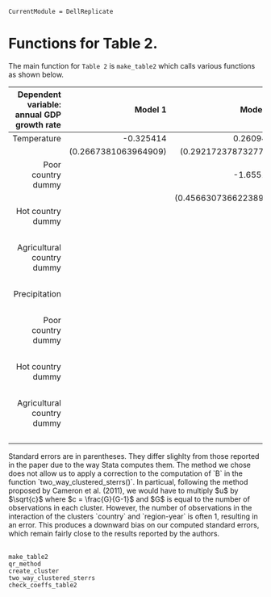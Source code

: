 ```@meta
CurrentModule = DellReplicate
```

# Functions for Table 2.

The main function for `Table 2` is `make_table2` which calls various functions as shown below. 

<table>
  <thead>
    <tr class = "header">
      <th style = "text-align: right;">Dependent variable: annual GDP growth rate</th>
      <th style = "text-align: right;">Model 1</th>
      <th style = "text-align: right;">Model 2</th>
      <th style = "text-align: right;">Model 3</th>
      <th style = "text-align: right;">Model 4</th>
      <th style = "text-align: right;">Model 5</th>
    </tr> 
  </thead>
  <tbody>
    <tr>
      <td style = "text-align: right;">Temperature</td>
      <td style = "text-align: right;">-0.325414</td>
      <td style = "text-align: right;">0.260944</td>
      <td style = "text-align: right;">0.262417</td>
      <td style = "text-align: right;">0.171924</td>
      <td style = "text-align: right;">0.563024</td>
    </tr>
    <tr>
      <td style = "text-align: right;"></td>
      <td style = "text-align: right;">(0.2667381063964909)</td>
      <td style = "text-align: right;">(0.292172378732773)</td>
      <td style = "text-align: right;">(0.29127925123569204)</td>
      <td style = "text-align: right;">(0.27461688629574804)</td>
      <td style = "text-align: right;">(0.29776243180916123)</td>
    </tr>
    <tr>
      <td style = "text-align: right;">Poor country dummy</td>
      <td style = "text-align: right;"></td>
      <td style = "text-align: right;">-1.65515</td>
      <td style = "text-align: right;">-1.60954</td>
      <td style = "text-align: right;">-1.64475</td>
      <td style = "text-align: right;">-1.79081</td>
    </tr>
    <tr>
      <td style = "text-align: right;"></td>
      <td style = "text-align: right;"></td>
      <td style = "text-align: right;">(0.4566307366223894)</td>
      <td style = "text-align: right;">(0.4554073052767715)</td>
      <td style = "text-align: right;">(0.45389741776568265)</td>
      <td style = "text-align: right;">(0.43387893311917186)</td>
    </tr>
    <tr>
      <td style = "text-align: right;">Hot country dummy</td>
      <td style = "text-align: right;"></td>
      <td style = "text-align: right;"></td>
      <td style = "text-align: right;"></td>
      <td style = "text-align: right;">0.2369</td>
      <td style = "text-align: right;"></td>
    </tr>
    <tr>
      <td style = "text-align: right;"></td>
      <td style = "text-align: right;"></td>
      <td style = "text-align: right;"></td>
      <td style = "text-align: right;"></td>
      <td style = "text-align: right;">(0.5351042496329304)</td>
      <td style = "text-align: right;"></td>
    </tr>
    <tr>
      <td style = "text-align: right;">Agricultural country dummy</td>
      <td style = "text-align: right;"></td>
      <td style = "text-align: right;"></td>
      <td style = "text-align: right;"></td>
      <td style = "text-align: right;"></td>
      <td style = "text-align: right;">-0.379312</td>
    </tr>
    <tr>
      <td style = "text-align: right;"></td>
      <td style = "text-align: right;"></td>
      <td style = "text-align: right;"></td>
      <td style = "text-align: right;"></td>
      <td style = "text-align: right;"></td>
      <td style = "text-align: right;">(0.3895778806537779)</td>
    </tr>
    <tr>
      <td style = "text-align: right;">Precipitation</td>
      <td style = "text-align: right;"></td>
      <td style = "text-align: right;"></td>
      <td style = "text-align: right;">-0.0830812</td>
      <td style = "text-align: right;">-0.228171</td>
      <td style = "text-align: right;">-0.0984184</td>
    </tr>
    <tr>
      <td style = "text-align: right;"></td>
      <td style = "text-align: right;"></td>
      <td style = "text-align: right;"></td>
      <td style = "text-align: right;">(0.04264245661412808)</td>
      <td style = "text-align: right;">(0.062045675612721986)</td>
      <td style = "text-align: right;">(0.04449462158369184)</td>
    </tr>
    <tr>
      <td style = "text-align: right;">Poor country dummy</td>
      <td style = "text-align: right;"></td>
      <td style = "text-align: right;"></td>
      <td style = "text-align: right;">0.152895</td>
      <td style = "text-align: right;">0.160498</td>
      <td style = "text-align: right;">0.153419</td>
    </tr>
    <tr>
      <td style = "text-align: right;"></td>
      <td style = "text-align: right;"></td>
      <td style = "text-align: right;"></td>
      <td style = "text-align: right;">(0.06711216733230993)</td>
      <td style = "text-align: right;">(0.06287833488955635)</td>
      <td style = "text-align: right;">(0.07336304702910652)</td>
    </tr>
    <tr>
      <td style = "text-align: right;">Hot country dummy</td>
      <td style = "text-align: right;"></td>
      <td style = "text-align: right;"></td>
      <td style = "text-align: right;"></td>
      <td style = "text-align: right;">0.184694</td>
      <td style = "text-align: right;"></td>
    </tr>
    <tr>
      <td style = "text-align: right;"></td>
      <td style = "text-align: right;"></td>
      <td style = "text-align: right;"></td>
      <td style = "text-align: right;"></td>
      <td style = "text-align: right;">(0.06567424550564989)</td>
      <td style = "text-align: right;"></td>
    </tr>
    <tr>
      <td style = "text-align: right;">Agricultural country dummy</td>
      <td style = "text-align: right;"></td>
      <td style = "text-align: right;"></td>
      <td style = "text-align: right;"></td>
      <td style = "text-align: right;"></td>
      <td style = "text-align: right;">-0.00803258</td>
    </tr>
    <tr>
      <td style = "text-align: right;"></td>
      <td style = "text-align: right;"></td>
      <td style = "text-align: right;"></td>
      <td style = "text-align: right;"></td>
      <td style = "text-align: right;"></td>
      <td style = "text-align: right;">(0.06841961679884542)</td>
    </tr>
  </tbody>
</table>        
Standard errors are in parentheses. They differ slighlty from those reported in the paper due to the way Stata computes them. The method we chose does not allow us to apply a correction to the computation of `B` in the function `two_way_clustered_sterrs()`. In particual, following the method proposed by Cameron et al. (2011), we would have to multiply $u$ by $\sqrt{c}$ where $c = \frac{G}{G-1}$
 and $G$ is equal to the number of observations in each cluster. However, the number of observations in the interaction of the clusters `country` and `region-year` is often 1, resulting in an error. This produces a downward bias on our computed standard errors, which remain fairly close to the results reported by the authors. 
<br /><br />

```@docs
make_table2
qr_method
create_cluster
two_way_clustered_sterrs
check_coeffs_table2
```